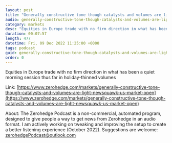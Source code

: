 ```yaml
---
layout: post
title: "Generally constructive tone though catalysts and volumes are light - Newsquawk US Market Open"
audio: generally-constructive-tone-though-catalysts-and-volumes-are-light-newsquawk-us-market-open-0
category: markets
desc: "Equities in Europe trade with no firm direction in what has been a quiet morning session thus far in holiday-thinned volumes"
duration: 00:07:57
length: 477
datetime: Fri, 09 Dec 2022 11:25:00 +0000
tags: podcast
guid: generally-constructive-tone-though-catalysts-and-volumes-are-light-newsquawk-us-market-open-0
order: 0
---
```

Equities in Europe trade with no firm direction in what has been a quiet morning session thus far in holiday-thinned volumes

Link: [https://www.zerohedge.com/markets/generally-constructive-tone-though-catalysts-and-volumes-are-light-newsquawk-us-market-open](https://www.zerohedge.com/markets/generally-constructive-tone-though-catalysts-and-volumes-are-light-newsquawk-us-market-open)

About: The Zerohedge Podcast is a non-commercial, automated program, designed to give people a way to get news from Zerohedge in an audio format.  I am actively working on tweaking and improving the setup to create a better listening experience (October 2022).  Suggestions are welcome: [zerohedgePodcast@outlook.com](mailto:zerohedgePodcast@outlook.com)